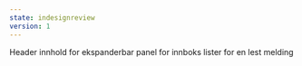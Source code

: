 ```yaml
---
state: indesignreview
version: 1
---
```


Header innhold for ekspanderbar panel for innboks lister for en lest melding